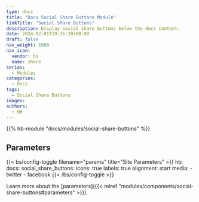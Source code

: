 ```yaml
---
type: docs
title: "Docs Social Share Buttons Module"
linkTitle: "Social Share Buttons"
description: Display social share buttons below the docs content.
date: 2024-02-01T19:26:28+08:00
draft: false
nav_weight: 1000
nav_icon:
  vendor: bs
  name: share
series:
  - Modules
categories:
  - Docs
tags:
  - Social Share Buttons
images:
authors:
  - HB
---
```


{{% hb-module "docs/modules/social-share-buttons" %}}

## Parameters

{{< bs/config-toggle filename="params" title="Site Parameters" >}}
hb:
  docs:
    social_share_buttons:
      icons: true
      labels: true
      alignment: start
      media:
        - twitter
        - facebook
{{< /bs/config-toggle >}}

Learn more about the [parameters]({{< relref "modules/components/social-share-buttons#parameters" >}}).

